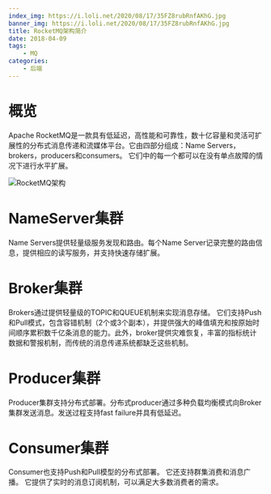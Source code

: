 ```yaml
---
index_img: https://i.loli.net/2020/08/17/35FZ8rubRnfAKhG.jpg
banner_img: https://i.loli.net/2020/08/17/35FZ8rubRnfAKhG.jpg
title: RocketMQ架构简介
date: 2018-04-09
tags:
    - MQ
categories:
    - 后端
---
```



# 概览
Apache RocketMQ是一款具有低延迟，高性能和可靠性，数十亿容量和灵活可扩展性的分布式消息传递和流媒体平台。它由四部分组成：Name Servers，brokers，producers和consumers。 它们中的每一个都可以在没有单点故障的情况下进行水平扩展。

![RocketMQ架构](http://rocketmq.apache.org/assets/images/rmq-basic-arc.png)

# NameServer集群
Name Servers提供轻量级服务发现和路由。每个Name Server记录完整的路由信息，提供相应的读写服务，并支持快速存储扩展。

# Broker集群
Brokers通过提供轻量级的TOPIC和QUEUE机制来实现消息存储。 它们支持Push和Pull模式，包含容错机制（2个或3个副本），并提供强大的峰值填充和按原始时间顺序累积数千亿条消息的能力。此外，broker提供灾难恢复，丰富的指标统计数据和警报机制，而传统的消息传递系统都缺乏这些机制。

# Producer集群
Producer集群支持分布式部署。分布式producer通过多种负载均衡模式向Broker集群发送消息。发送过程支持fast failure并具有低延迟。

# Consumer集群
Consumer也支持Push和Pull模型的分布式部署。 它还支持群集消费和消息广播。 它提供了实时的消息订阅机制，可以满足大多数消费者的需求。
